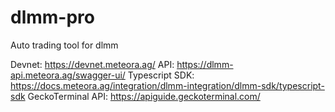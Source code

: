 # dlmm-pro
Auto trading tool for dlmm

Devnet:  https://devnet.meteora.ag/
API: https://dlmm-api.meteora.ag/swagger-ui/
Typescript SDK: https://docs.meteora.ag/integration/dlmm-integration/dlmm-sdk/typescript-sdk
GeckoTerminal API: https://apiguide.geckoterminal.com/
